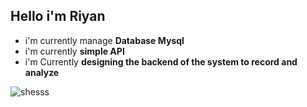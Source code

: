 ## Hello i'm Riyan

<!--
**Riyan-1R/Riyan-1R** is a ✨ _special_ ✨ repository because its `README.md` (this file) appears on your GitHub profile.

Here are some ideas to get you started:

- 🔭 I’m currently working on ...
- 🌱 I’m currently learning ...
- 👯 I’m looking to collaborate on ...
- 🤔 I’m looking for help with ...
- 💬 Ask me about ...
- 📫 How to reach me: ...
- 😄 Pronouns: ...
- ⚡ Fun fact: ...
-->

- i'm currently manage **Database Mysql**
- i'm currently **simple API**
- i'm Currently **designing the backend of the system to record and analyze**

![shesss](https://media.giphy.com/media/v1.Y2lkPWVjZjA1ZTQ3dXB6OGRsOXo3c3NqNjJldzF5aHpwYjI1YWFqNjhyZmVsbGZqMHc1NyZlcD12MV9naWZzX3RyZW5kaW5nJmN0PWc/BPJmthQ3YRwD6QqcVD/giphy.gif)